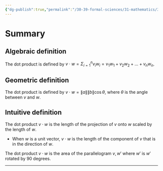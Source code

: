 ```yaml
---
{"dg-publish":true,"permalink":"/30-39-formal-sciences/31-mathematics/31-01-linear-algebra/dot-product/"}
---
```



# Summary 

## Algebraic definition

The dot product is defined by $v \cdot w = \Sigma_{i=1}^n v_i w_i = v_1 w_1 + v_2 w_2 + \ldots + v_n w_n$.

## Geometric definition 

The dot product is defined by $v \cdot w = \lVert a \rVert \lVert b \rVert \cos \theta$, where $\theta$ is the angle between $v$ and $w$.

## Intuitive definition 

The dot product $v \cdot w$ is the length of the projection of $v$ onto $w$ scaled by the length of $w$. 
- When $w$ is a unit vector, $v \cdot w$ is the length of the component of $v$ that is in the direction of $w$.

The dot product $v \cdot w$ is the area of the parallelogram $v, w'$ where $w'$ is $w'$ rotated by 90 degrees.

---